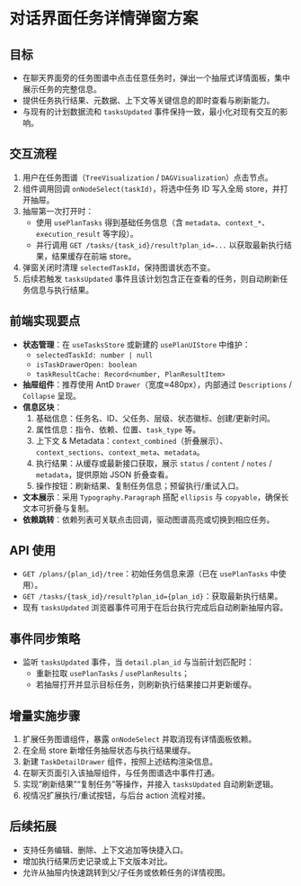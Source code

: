 # 对话界面任务详情弹窗方案

## 目标
- 在聊天界面旁的任务图谱中点击任意任务时，弹出一个抽屉式详情面板，集中展示任务的完整信息。
- 提供任务执行结果、元数据、上下文等关键信息的即时查看与刷新能力。
- 与现有的计划数据流和 `tasksUpdated` 事件保持一致，最小化对现有交互的影响。

## 交互流程
1. 用户在任务图谱（`TreeVisualization` / `DAGVisualization`）点击节点。
2. 组件调用回调 `onNodeSelect(taskId)`，将选中任务 ID 写入全局 store，并打开抽屉。
3. 抽屉第一次打开时：
   - 使用 `usePlanTasks` 得到基础任务信息（含 `metadata`、`context_*`、`execution_result` 等字段）。
   - 并行调用 `GET /tasks/{task_id}/result?plan_id=...` 以获取最新执行结果，结果缓存在前端 store。
4. 弹窗关闭时清理 `selectedTaskId`，保持图谱状态不变。
5. 后续若触发 `tasksUpdated` 事件且该计划包含正在查看的任务，则自动刷新任务信息与执行结果。

## 前端实现要点
- **状态管理**：在 `useTasksStore` 或新建的 `usePlanUIStore` 中维护：
  - `selectedTaskId: number | null`
  - `isTaskDrawerOpen: boolean`
  - `taskResultCache: Record<number, PlanResultItem>`
- **抽屉组件**：推荐使用 AntD `Drawer`（宽度≈480px），内部通过 `Descriptions` / `Collapse` 呈现。
- **信息区块**：
  1. 基础信息：任务名、ID、父任务、层级、状态徽标、创建/更新时间。
  2. 属性信息：指令、依赖、位置、`task_type` 等。
  3. 上下文 & Metadata：`context_combined`（折叠展示）、`context_sections`、`context_meta`、`metadata`。
  4. 执行结果：从缓存或最新接口获取，展示 `status` / `content` / `notes` / `metadata`，提供原始 JSON 折叠查看。
  5. 操作按钮：刷新结果、复制任务信息；预留执行/重试入口。
- **文本展示**：采用 `Typography.Paragraph` 搭配 `ellipsis` 与 `copyable`，确保长文本可折叠与复制。
- **依赖跳转**：依赖列表可关联点击回调，驱动图谱高亮或切换到相应任务。

## API 使用
- `GET /plans/{plan_id}/tree`：初始任务信息来源（已在 `usePlanTasks` 中使用）。
- `GET /tasks/{task_id}/result?plan_id={plan_id}`：获取最新执行结果。
- 现有 `tasksUpdated` 浏览器事件可用于在后台执行完成后自动刷新抽屉内容。

## 事件同步策略
- 监听 `tasksUpdated` 事件，当 `detail.plan_id` 与当前计划匹配时：
  - 重新拉取 `usePlanTasks` / `usePlanResults`；
  - 若抽屉打开并显示目标任务，则刷新执行结果接口并更新缓存。

## 增量实施步骤
1. 扩展任务图谱组件，暴露 `onNodeSelect` 并取消现有详情面板依赖。
2. 在全局 store 新增任务抽屉状态与执行结果缓存。
3. 新建 `TaskDetailDrawer` 组件，按照上述结构渲染信息。
4. 在聊天页面引入该抽屉组件，与任务图谱选中事件打通。
5. 实现“刷新结果”“复制任务”等操作，并接入 `tasksUpdated` 自动刷新逻辑。
6. 视情况扩展执行/重试按钮，与后台 action 流程对接。

## 后续拓展
- 支持任务编辑、删除、上下文追加等快捷入口。
- 增加执行结果历史记录或上下文版本对比。
- 允许从抽屉内快速跳转到父/子任务或依赖任务的详情视图。
